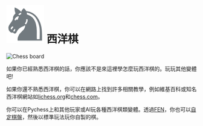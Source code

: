 # ![Chess](https://github.com/gbtami/pychess-variants/blob/master/static/icons/chess.svg) 西洋棋

![Chess board](https://github.com/gbtami/pychess-variants/blob/master/static/images/CVariantsGuide/Chess.png?raw=true)

如果你已經熟悉西洋棋的話，你應該不是來這裡學怎麼玩西洋棋的。玩玩其他變體吧!

如果你還不熟悉西洋棋，你可以在網路上找到許多相關教學，例如維基百科或知名西洋棋網站如[lichess.org](https://lichess.org/learn)和[chess.com](https://www.chess.com/lessons)。

你可以在Pychess上和其他玩家或AI玩各種西洋棋類變體。透過[FEN](https://en.wikipedia.org/wiki/Forsyth%E2%80%93Edwards_Notation)，你也可以[自定棋盤](https://www.pychess.org/editor/chess)，然後以標準玩法玩你自製的棋。
